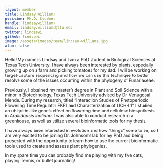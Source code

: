 ```yaml
---
layout: member
title: Lindsay Williams
position: Ph.D. Student
handle: lindsaywilliams
email: lindsay.williams@ttu.edu
twitter: lindsawi
github: lindsawi
image: /assets/images/team/lindsay-williams.jpg
alum: false
---
```


Hello! My name is Lindsay and I am a PhD student in Biological Sciences at Texas Tech University. I have always been interested by plants, especially growing up on a farm and picking tomatoes for my dad. I will be working on target-capture sequencing and how we can use this technique to better resolve some of the issues occurring within the phylogeny of Funariaceae.

Previously, I obtained my master’s degree in Plant and Soil Science with a minor in Biotechnology, Texas Tech University advised by Dr. Venugopal Mendu. During my research, titled “Interaction Studies of Photoperiodic Flowering Time Regulator FKF1 and Characterization of UCH-L1” I studied an ubiquitin-like gene’s effect on flowering time and cellulose biosynthesis in *Arabidopsis thaliana*. I was also able to conduct research in a greenhouse, as well as utilize several bioinformatic tools for my thesis. 

I have always been interested in evolution and how “things” come to be, so I am very excited to be joining Dr. Johnson’s lab for my PhD and being presented with the opportunity to learn how to use the current bioinformatic tools used to create and assess plant phylogenies. 

In my spare time you can probably find me playing with my five cats, playing Tennis, or bullet journaling!  
